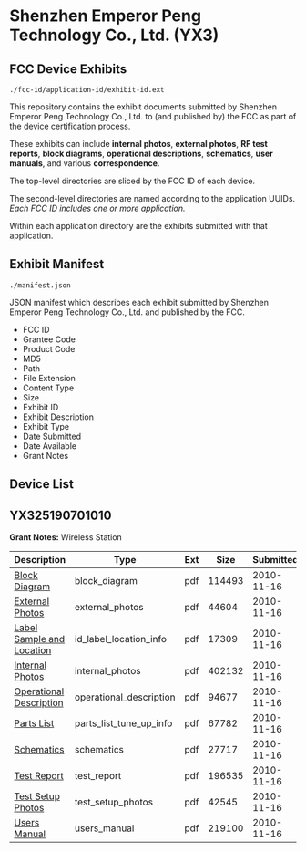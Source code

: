 # Shenzhen Emperor Peng Technology Co., Ltd. (YX3)
## FCC Device Exhibits

```
./fcc-id/application-id/exhibit-id.ext
```

This repository contains the exhibit documents submitted by Shenzhen Emperor Peng Technology Co., Ltd. to (and published by) the FCC as part of the device certification process.

These exhibits can include **internal photos**, **external photos**, **RF test reports**, **block diagrams**, **operational descriptions**, **schematics**, **user manuals**, and various **correspondence**.

The top-level directories are sliced by the FCC ID of each device.

The second-level directories are named according to the application UUIDs. *Each FCC ID includes one or more application.*

Within each application directory are the exhibits submitted with that application. 

## Exhibit Manifest

```
./manifest.json
```

JSON manifest which describes each exhibit submitted by Shenzhen Emperor Peng Technology Co., Ltd. and published by the FCC.

- FCC ID
- Grantee Code
- Product Code
- MD5
- Path
- File Extension
- Content Type
- Size
- Exhibit ID
- Exhibit Description
- Exhibit Type
- Date Submitted
- Date Available
- Grant Notes

## Device List
## YX325190701010
**Grant Notes:** Wireless Station

| Description | Type | Ext | Size | Submitted | Available |
| ----------- | ---- | --- | ---- | --------- | --------- |
| [Block Diagram](YX325190701010/5116a0392f8f090af7ad317489cb99f0/1376680.pdf) | block_diagram | pdf | 114493 | 2010-11-16 | 2010-11-16 |
| [External Photos](YX325190701010/5116a0392f8f090af7ad317489cb99f0/1376683.pdf) | external_photos | pdf | 44604 | 2010-11-16 | 2010-11-16 |
| [Label Sample and Location](YX325190701010/5116a0392f8f090af7ad317489cb99f0/1376685.pdf) | id_label_location_info | pdf | 17309 | 2010-11-16 | 2010-11-16 |
| [Internal Photos](YX325190701010/5116a0392f8f090af7ad317489cb99f0/1376686.pdf) | internal_photos | pdf | 402132 | 2010-11-16 | 2010-11-16 |
| [Operational Description](YX325190701010/5116a0392f8f090af7ad317489cb99f0/1376682.pdf) | operational_description | pdf | 94677 | 2010-11-16 | 2010-11-16 |
| [Parts List](YX325190701010/5116a0392f8f090af7ad317489cb99f0/1376681.pdf) | parts_list_tune_up_info | pdf | 67782 | 2010-11-16 | 2010-11-16 |
| [Schematics](YX325190701010/5116a0392f8f090af7ad317489cb99f0/1376688.pdf) | schematics | pdf | 27717 | 2010-11-16 | 2010-11-16 |
| [Test Report](YX325190701010/5116a0392f8f090af7ad317489cb99f0/1376684.pdf) | test_report | pdf | 196535 | 2010-11-16 | 2010-11-16 |
| [Test Setup Photos](YX325190701010/5116a0392f8f090af7ad317489cb99f0/1376689.pdf) | test_setup_photos | pdf | 42545 | 2010-11-16 | 2010-11-16 |
| [Users Manual](YX325190701010/5116a0392f8f090af7ad317489cb99f0/1376687.pdf) | users_manual | pdf | 219100 | 2010-11-16 | 2010-11-16 |
